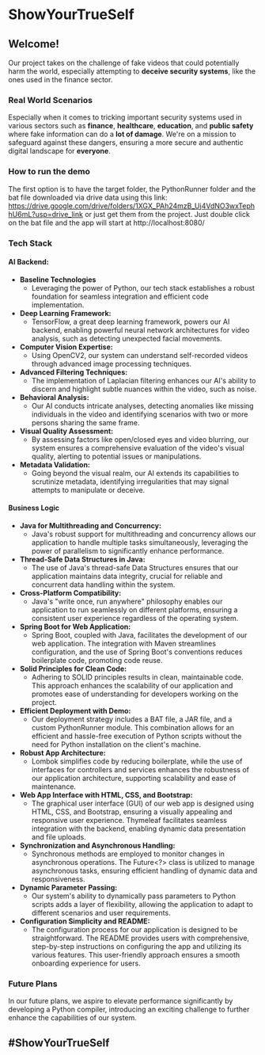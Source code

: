 # ShowYourTrueSelf

## Welcome!
Our project takes on the challenge of fake videos that could potentially harm the world, especially attempting to **deceive security systems**, like the ones used in the finance sector.

### Real World Scenarios
Especially when it comes to tricking important security systems used in various sectors such as **finance**, **healthcare**, **education**, and **public safety** where fake information can do a **lot of damage**. We're on a mission to safeguard against these dangers, ensuring a more secure and authentic digital landscape for **everyone**.

### How to run the demo
The first option is to have the target folder, the PythonRunner folder and the bat file downloaded via drive data using this link: https://drive.google.com/drive/folders/1XGX_PAh24mzB_Uj4VdNO3wxTephhU6mL?usp=drive_link or just get them from the project. Just double click on the bat file and the app will start at http://localhost:8080/ 


### Tech Stack
#### AI Backend:
- **Baseline Technologies**
  - Leveraging the power of Python, our tech stack establishes a robust foundation for seamless integration and efficient code implementation.
- **Deep Learning Framework:**
  - TensorFlow, a great deep learning framework, powers our AI backend, enabling powerful neural network architectures for video analysis, such as detecting unexpected facial movements.
- **Computer Vision Expertise:**
  - Using OpenCV2, our system can understand self-recorded videos through advanced image processing techniques.
- **Advanced Filtering Techniques:**
  - The implementation of Laplacian filtering enhances our AI's ability to discern and highlight subtle nuances within the video, such as noise.
- **Behavioral Analysis:**
  - Our AI conducts intricate analyses, detecting anomalies like missing individuals in the video and identifying scenarios with two or more persons sharing the same frame.
- **Visual Quality Assessment:**
  - By assessing factors like open/closed eyes and video blurring, our system ensures a comprehensive evaluation of the video's visual quality, alerting to potential issues or manipulations.
- **Metadata Validation:**
  - Going beyond the visual realm, our AI extends its capabilities to scrutinize metadata, identifying irregularities that may signal attempts to manipulate or deceive.

#### Business Logic
- **Java for Multithreading and Concurrency:**
  - Java's robust support for multithreading and concurrency allows our application to handle multiple tasks simultaneously, leveraging the power of parallelism to significantly enhance performance.
- **Thread-Safe Data Structures in Java:**
  - The use of Java's thread-safe Data Structures ensures that our application maintains data integrity, crucial for reliable and concurrent data handling within the system.
- **Cross-Platform Compatibility:**
  - Java's "write once, run anywhere" philosophy enables our application to run seamlessly on different platforms, ensuring a consistent user experience regardless of the operating system.
- **Spring Boot for Web Application:**
  - Spring Boot, coupled with Java, facilitates the development of our web application. The integration with Maven streamlines configuration, and the use of Spring Boot's conventions reduces boilerplate code, promoting code reuse.
- **Solid Principles for Clean Code:**
  - Adhering to SOLID principles results in clean, maintainable code. This approach enhances the scalability of our application and promotes ease of understanding for developers working on the project.
- **Efficient Deployment with Demo:**
  - Our deployment strategy includes a BAT file, a JAR file, and a custom PythonRunner module. This combination allows for an efficient and hassle-free execution of Python scripts without the need for Python installation on the client's machine.
- **Robust App Architecture:**
  - Lombok simplifies code by reducing boilerplate, while the use of interfaces for controllers and services enhances the robustness of our application architecture, supporting scalability and ease of maintenance.
- **Web App Interface with HTML, CSS, and Bootstrap:**
  - The graphical user interface (GUI) of our web app is designed using HTML, CSS, and Bootstrap, ensuring a visually appealing and responsive user experience. Thymeleaf facilitates seamless integration with the backend, enabling dynamic data presentation and file uploads.
- **Synchronization and Asynchronous Handling:**
  - Synchronous methods are employed to monitor changes in asynchronous operations. The Future<?> class is utilized to manage asynchronous tasks, ensuring efficient handling of dynamic data and responsiveness.
- **Dynamic Parameter Passing:**
  - Our system's ability to dynamically pass parameters to Python scripts adds a layer of flexibility, allowing the application to adapt to different scenarios and user requirements.
- **Configuration Simplicity and README:**
  - The configuration process for our application is designed to be straightforward. The README provides users with comprehensive, step-by-step instructions on configuring the app and utilizing its various features. This user-friendly approach ensures a smooth onboarding experience for users.

### Future Plans
In our future plans, we aspire to elevate performance significantly by developing a Python compiler, introducing an exciting challenge to further enhance the capabilities of our system.

## #ShowYourTrueSelf
